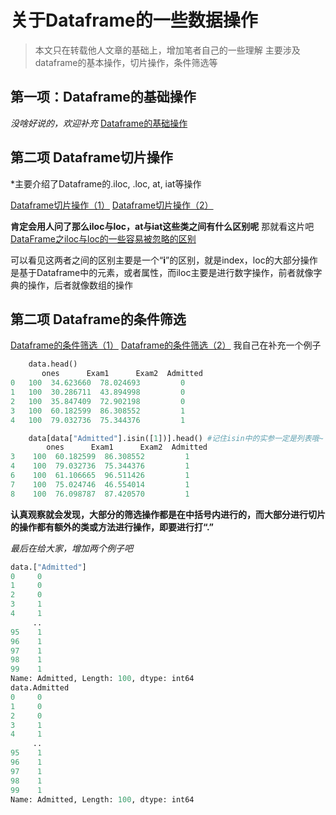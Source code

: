 # 关于Dataframe的一些数据操作

> 本文只在转载他人文章的基础上，增加笔者自己的一些理解
> 主要涉及dataframe的基本操作，切片操作，条件筛选等

## 第一项：Dataframe的基础操作

*没啥好说的，欢迎补充*
[Dataframe的基础操作](https://jingyan.baidu.com/article/4b07be3c64483b48b280f35e.html)

## 第二项 Dataframe切片操作

*主要介绍了Dataframe的.iloc, .loc, at, iat等操作

[Dataframe切片操作（1）](https://jingyan.baidu.com/article/e52e3615a43c8940c70c515e.html)
[Dataframe切片操作（2）](https://jingyan.baidu.com/article/a17d52853f879e8099c8f240.html)

**肯定会用人问了那么iloc与loc，at与iat这些类之间有什么区别呢**
那就看这片吧[DataFrame之iloc与loc的一些容易被忽略的区别](https://blog.csdn.net/On_theway10/article/details/87166605)

可以看见这两者之间的区别主要是一个“**i**”的区别，就是index，loc的大部分操作是基于Dataframe中的元素，或者属性，而iloc主要是进行数字操作，前者就像字典的操作，后者就像数组的操作

## 第二项 Dataframe的条件筛选

[Dataframe的条件筛选（1）](https://jingyan.baidu.com/article/0eb457e508b6d303f0a90572.html)
[Dataframe的条件筛选（2）](https://www.cnblogs.com/silentteller/p/10871944.html)
我自己在补充一个例子

```python
    data.head()
       ones      Exam1      Exam2  Admitted
0   100  34.623660  78.024693         0
1   100  30.286711  43.894998         0
2   100  35.847409  72.902198         0
3   100  60.182599  86.308552         1
4   100  79.032736  75.344376         1

    data[data["Admitted"].isin([1])].head() #记住isin中的实参一定是列表哦~
        ones      Exam1      Exam2  Admitted
3    100  60.182599  86.308552         1
4    100  79.032736  75.344376         1
6    100  61.106665  96.511426         1
7    100  75.024746  46.554014         1
8    100  76.098787  87.420570         1
```

**认真观察就会发现，大部分的筛选操作都是在中括号内进行的，而大部分进行切片的操作都有额外的类或方法进行操作，即要进行打“.”**

*最后在给大家，增加两个例子吧*

```python
data.["Admitted"]
0     0
1     0
2     0
3     1
4     1
     ..
95    1
96    1
97    1
98    1
99    1
Name: Admitted, Length: 100, dtype: int64
data.Admitted
0     0
1     0
2     0
3     1
4     1
     ..
95    1
96    1
97    1
98    1
99    1
Name: Admitted, Length: 100, dtype: int64
```

> 